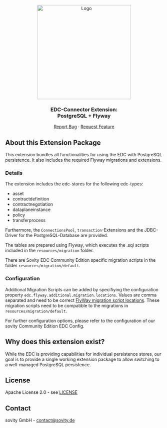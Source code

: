 <!-- PROJECT LOGO -->
<br />
<div align="center">
  <a href="https://github.com/sovity/edc-ce">
    <img src="https://raw.githubusercontent.com/sovity/edc-ui/main/src/assets/images/sovity_logo.svg" alt="Logo" width="300">
  </a>

<h3 align="center">EDC-Connector Extension:<br />PostgreSQL + Flyway</h3>

  <p align="center">
    <a href="https://github.com/sovity/edc-ce/issues/new?template=bug_report.md">Report Bug</a>
    ·
    <a href="https://github.com/sovity/edc-ce/issues/new?template=feature_request.md">Request Feature</a>
  </p>
</div>

## About this Extension Package

This extension bundles all functionalities for using the EDC with PostgreSQL persistence. It also includes the required
Flyway migrations and extensions.

### Details

The extension includes the edc-stores for the following edc-types:

- asset
- contractdefinition
- contractnegotiation
- dataplaneinstance
- policy
- transferprocess

Furthermore, the `ConnectionsPool`, `transaction`-Extensions and the JDBC-Driver for the
PostgreSQL-Database are provided.

The tables are prepared using Flyway, which executes the .sql scripts included in
the `resources/migration` folder.

There are Sovity EDC Community Edition specific migration scripts in the folder `resources/migration/default`.

### Configuration

Additional Migration Scripts can be added by specifiying the configuration property
`edc.flyway.additional.migration.locations`. Values are comma separated and need to be correct [FlyWay migration
script locations](https://flywaydb.org/documentation/configuration/parameters/locations). These migration scripts need
to be compatible to the migrations in `resources/migration/default`.

For further configuration options, please refer to the configuration of our sovity Community Edition EDC Config.

## Why does this extension exist?

While the EDC is providing capabilities for individual persistence stores, our goal is to provide a single working
extension package to allow switching to a well-managed PostgreSQL persistence.

## License

Apache License 2.0 - see [LICENSE](../../LICENSE)

## Contact

sovity GmbH - contact@sovity.de
